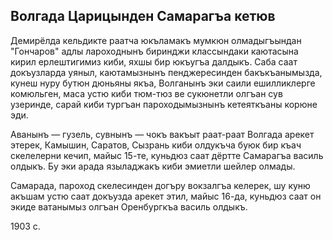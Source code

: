 ## Волгада Царицынден Самарагъа кетюв

Демирёлда кельдикте раатча юкъламакъ мумкюн олмадыгъындан "Гончаров" адлы лароходнынъ биринджи классындаки каютасына кирил ерлештигимиз киби, яхшы бир юкъугъа далдыкъ.
Саба саат докъузларда уяныл, каютамызнынъ пенджересинден бакъкъанымызда, кунеш нуру бутюн дюньяны якъа, Волганынъ эки саили ешилликлерге комюльген, маса устю киби тюм-тюз ве сукюнетли олгъан сув узеринде, сарай киби тургъан пароходымызнынъ кетеяткъаны корюне эди.

Аванынъ — гузель, сувнынъ — чокъ вакъыт раат-раат Волгада арекет этерек, Камышин, Саратов, Сызрань киби олдукъча буюк бир къач скелелерни кечип, майыс 15-те, куньдюз саат дёртте Самарагъа василь олдыкъ.
Бу эки арада языладжакъ киби эмиетли шейлер олмады.

Самарада, пароход скелесинден догъру вокзалгъа келерек, шу куню акъшам устю саат докъузда арекет этил, майыс 16-да, куньдюз саат он экиде ватанымыз олгъан Оренбургкъа василь олдыкъ.

1903 с.
